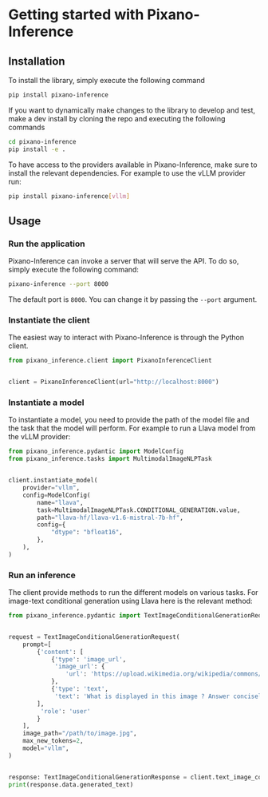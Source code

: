 <!---
# =================================
# Copyright: CEA-LIST/DIASI/SIALV
# Author : pixano@cea.fr
# License: CECILL-C
# =================================
--->

# Getting started with Pixano-Inference

## Installation

To install the library, simply execute the following command

```bash
pip install pixano-inference
```

If you want to dynamically make changes to the library to develop and test, make a dev install by cloning the repo and executing the following commands

```bash
cd pixano-inference
pip install -e .
```

To have access to the providers available in Pixano-Inference, make sure to install the relevant dependencies. For example to use the vLLM provider run:

```bash
pip install pixano-inference[vllm]
```

## Usage

### Run the application

Pixano-Inference can invoke a server that will serve the API. To do so, simply execute the following command:

```bash
pixano-inference --port 8000
```

The default port is `8000`. You can change it by passing the `--port` argument.

### Instantiate the client

The easiest way to interact with Pixano-Inference is through the Python client.

```python
from pixano_inference.client import PixanoInferenceClient


client = PixanoInferenceClient(url="http://localhost:8000")
```

### Instantiate a model

To instantiate a model, you need to provide the path of the model file and the task that the model will perform. For example to run a Llava model from the vLLM provider:

```python
from pixano_inference.pydantic import ModelConfig
from pixano_inference.tasks import MultimodalImageNLPTask


client.instantiate_model(
    provider="vllm",
    config=ModelConfig(
        name="llava",
        task=MultimodalImageNLPTask.CONDITIONAL_GENERATION.value,
        path="llava-hf/llava-v1.6-mistral-7b-hf",
        config={
            "dtype": "bfloat16",
        },
    ),
)
```

### Run an inference

The client provide methods to run the different models on various tasks. For image-text conditional generation using Llava here is the relevant method:

```python
from pixano_inference.pydantic import TextImageConditionalGenerationRequest, TextImageConditionalGenerationResponse


request = TextImageConditionalGenerationRequest(
    prompt=[
        {'content': [
            {'type': 'image_url',
             'image_url': {
                'url': 'https://upload.wikimedia.org/wikipedia/commons/9/9e/Ours_brun_parcanimalierpyrenees_1.jpg'}
            },
            {'type': 'text',
             'text': 'What is displayed in this image ? Answer concisely. '}
        ],
         'role': 'user'
        }
    ],
    image_path="/path/to/image.jpg",
    max_new_tokens=2,
    model="vllm",
)


response: TextImageConditionalGenerationResponse = client.text_image_conditional_generation(request)
print(response.data.generated_text)
```

